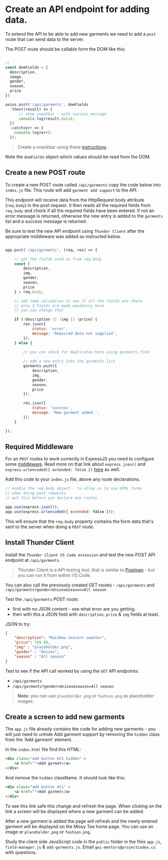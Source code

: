 # Create an API endpoint for adding data.

To extend the API to be able to add new garments we need to add a `post` route that can send data to the server.

The POST route should be callable form the DOM like this:

```js

// 
const domFields = {
  description,
  image,
  gender,
  season,
  price
})

axios.post('/api/garments', domFields
  .then((result) => {
      // show snackbar - with success message
      console.log(result.data);
  })
  .catch(err => {
    console.log(err);
  });

```

> Create a snackbar using these [instructions](https://www.w3schools.com/howto/howto_js_snackbar.asp). 

Note the `domFields` object which values should be read from the DOM.

## Create a new POST route

To create a new POST route called `/api/garments` copy the code below into `index.js` file. This route will add `garment add support` to the API.

This endpoint will receive data from the HttpRequest body attribute (`req.body`) in the post request. It then reads all the required fields from `req.body` and check if all the required fields have been entered. If not an error message is returned, otherwise the new entry is added to the `garments` list and a success message is returned.

Be sure to test the new API endpoint using `Thunder Client` after the appropriate middleware was added as instructed below.

```js

app.post('/api/garments', (req, res) => {

	// get the fields send in from req.body
	const {
		description,
		img,
		gender,
		season,
		price
	} = req.body;

	// add some validation to see if all the fields are there.
	// only 3 fields are made mandatory here
	// you can change that

	if (!description || !img || !price) {
		res.json({
			status: 'error',
			message: 'Required data not supplied',
		});
	} else {

		// you can check for duplicates here using garments.find
		
		// add a new entry into the garments list
		garments.push({
			description,
			img,
			gender,
			season,
			price
		});

		res.json({
			status: 'success',
			message: 'New garment added.',
		});
	}

});

```
## Required Middleware

For an `POST` routes to work correctly in ExpressJS you need to configure some [middleware](https://expressjs.com/en/api.html#express.json). Read more on that link about `express.json()` and `express.urlencoded({ extended: false })` [here](https://expressjs.com/en/api.html#req.body) as well.

Add this code to your `index.js` file, above any route declarations.

```js
// enable the req.body object - to allow us to use HTML forms
// when doing post requests
// put this before you declare any routes

app.use(express.json());
app.use(express.urlencoded({ extended: false }));
```

This will ensure that the `req.body` property contains the form data that's sent to the server when doing a `POST` route.

## Install Thunder Client

Install the `Thunder Client VS Code extension` and test the new POST API endpoint at `/api/garments`.

> Thunder Client is a API testing tool, that is similar to [Postman](https://www.postman.com/) - but you can run it from within VS Code.

You can also call the previously created GET routes - `/api/garments` and `/api/garments?gender=Unisex&season=All season`

Test the `/api/garments` POST route:

* first with no JSON content - see what error are you getting.
* then with this a JSON field with `description`, `price` & `img` fields at least.

JSON to try:

```json
{
	"description": "Rainbow unicorn sweater",
	"price": 799.00,
	"img" : "placeholder.png",
	"gender" : "Unisex",
	"season" : "All season"
}
```

Test to see if the API call worked by using the `GET` API endpoints:

* `/api/garments` 
* `/api/garments?gender=Unisex&season=All season`

> **Note:** you can use `placeholder.png` or `fashion.png` as placeholder images.

## Create a screen to add new garments

The `app.js` file already contains the code for adding new garments - you will just need to unhide Add garment support by removing the `hidden` class from the 'Add garment' element.

In the `index.html` file find this HTML:

```html
<div class="add button mt1 hidden" >
	<a href="">Add garmet</a>
</div>
```

And remove the `hidden` className. It should look like this:

```html
<div class="add button mt1" >
	<a href="">Add garmet</a>
</div>
```

To see this link safe this change and refresh the page. When clicking on the link a screen will be displayed where a new garment can be added.

After a new garment is added the page will refresh and the newly entered garment will be displayed on the Missy Tee home page. You can use an image or `placeholder.png` or `fashion.png`.

Study the client side JavaScript code in the `public` folder in the files `app.js`, `field-manager.js` & `add-garments.js`. Email `gwi-mentors@projectcodex.co` with questions.
